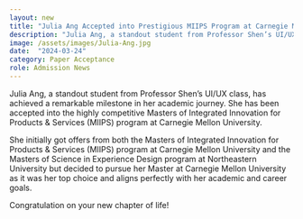 ```yaml
---
layout: new
title: "Julia Ang Accepted into Prestigious MIIPS Program at Carnegie Mellon University"
description: "Julia Ang, a standout student from Professor Shen’s UI/UX class, has achieved a remarkable milestone in her academic journey. She has been accepted into the highly competitive Masters of Integrated Innovation for Products & Services (MIIPS) program at Carnegie Mellon University."
image: /assets/images/Julia-Ang.jpg
date:  "2024-03-24"
category: Paper Acceptance
role: Admission News
---
```


Julia Ang, a standout student from Professor Shen’s UI/UX class, has achieved a remarkable milestone in her academic journey. She has been accepted into the highly competitive Masters of Integrated Innovation for Products & Services (MIIPS) program at Carnegie Mellon University.

She initially got offers from both the Masters of Integrated Innovation for Products & Services (MIIPS) program at Carnegie Mellon University and the Masters of Science in Experience Design program at Northeastern University but decided to pursue her Master at Carnegie Mellon University as it was her top choice and aligns perfectly with her academic and career goals.

Congratulation on your new chapter of life!